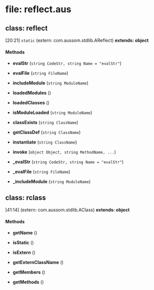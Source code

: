# file: reflect.aus

## class: reflect
[20:21] `static` (extern: com.aussom.stdlib.AReflect) **extends: object** 
#### Methods
- **evalStr** (`string CodeStr, string Name = "evalStr"`)

- **evalFile** (`string FileName`)

- **includeModule** (`string ModuleName`)

- **loadedModules** ()

- **loadedClasses** ()

- **isModuleLoaded** (`string ModuleName`)

- **classExists** (`string ClassName`)

- **getClassDef** (`string ClassName`)

- **instantiate** (`string ClassName`)

- **invoke** (`object Object, string MethodName, ...`)

- **_evalStr** (`string CodeStr, string Name = "evalStr"`)

- **_evalFile** (`string FileName`)

- **_includeModule** (`string ModuleName`)




## class: rclass
[41:14] (extern: com.aussom.stdlib.AClass) **extends: object** 
#### Methods
- **getName** ()

- **isStatic** ()

- **isExtern** ()

- **getExternClassName** ()

- **getMembers** ()

- **getMethods** ()




